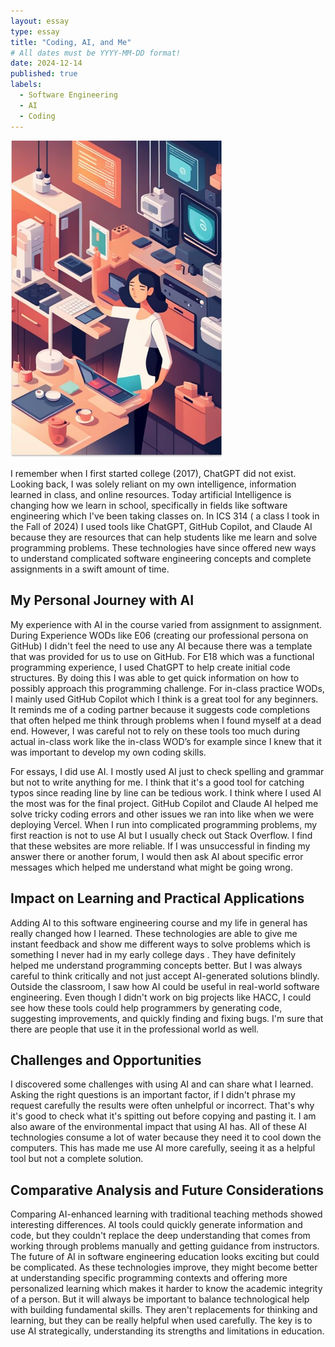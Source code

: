 ```yaml
---
layout: essay
type: essay
title: "Coding, AI, and Me"
# All dates must be YYYY-MM-DD format!
date: 2024-12-14
published: true
labels:
  - Software Engineering
  - AI
  - Coding
---
```



<img width="340px" class="rounded float-start pe-4" src="../img/me.jpg">

I remember when I first started college (2017), ChatGPT did not exist. Looking back, I was solely reliant on my own intelligence, information learned in class, and online resources. Today artificial Intelligence is changing how we learn in school, specifically in fields like software engineering which I've been taking classes on. In ICS 314 ( a class I took in the Fall of 2024) I used tools like ChatGPT, GitHub Copilot, and Claude AI because they are resources that can help students like me learn and solve programming problems. These technologies have since offered new ways to understand complicated software engineering concepts and complete assignments in a swift amount of time.

## My Personal Journey with AI

My experience with AI in the course varied from assignment to assignment. During Experience WODs like E06 (creating our professional persona on GitHub) I didn't feel the need to use any AI because there was a template that was provided for us to use on GitHub. For E18 which was a functional programming experience, I used ChatGPT to help create initial code structures. By doing this I was able to get quick information on how to possibly approach this programming challenge. For in-class practice WODs, I mainly used GitHub Copilot which I think is a great tool for any beginners. It reminds me of a coding partner because it suggests code completions that often helped me think through problems when I found myself at a dead end. However, I was careful not to rely on these tools too much during actual in-class work like the in-class WOD’s for example since I knew that it was important to develop my own coding skills.

For essays, I did use AI. I mostly used AI just to check spelling and grammar but not to write anything for me. I think that it's a good tool for catching typos since reading line by line can be tedious work. I think where I used AI the most was for the final project. GitHub Copilot and Claude AI helped me solve tricky coding errors and other issues we ran into like when we were deploying Vercel. When I run into complicated programming problems, my first reaction is not to use AI but I usually check out Stack Overflow. I find that these websites are more reliable. If I was unsuccessful in finding my answer there or another forum, I would then ask AI about specific error messages which helped me understand what might be going wrong.

## Impact on Learning and Practical Applications

Adding AI to this software engineering course and my life in general has really changed how I learned. These technologies are able to give me instant feedback and show me different ways to solve problems which is something I never had in my early college days . They have definitely helped me understand programming concepts better. But I was always careful to think critically and not just accept AI-generated solutions blindly.
Outside the classroom, I saw how AI could be useful in real-world software engineering. Even though I didn't work on big projects like HACC, I could see how these tools could help programmers by generating code, suggesting improvements, and quickly finding and fixing bugs. I'm sure that there are people that use it in the professional world as well.

## Challenges and Opportunities

I discovered some challenges with using AI and can share what I learned. Asking the right questions is an important factor,  if I didn't phrase my request carefully the results were often unhelpful or incorrect. That's why it's good to check what it's spitting out before copying and pasting it. I am also aware of the environmental impact that using AI has. All of these AI technologies consume a lot of water because they need it to cool down the computers. This has made me use AI more carefully, seeing it as a helpful tool but not a complete solution.

## Comparative Analysis and Future Considerations

Comparing AI-enhanced learning with traditional teaching methods showed interesting differences. AI tools could quickly generate information and code, but they couldn't replace the deep understanding that comes from working through problems manually and getting guidance from instructors.
The future of AI in software engineering education looks exciting but could be complicated. As these technologies improve, they might become better at understanding specific programming contexts and offering more personalized learning which makes it harder to know the academic integrity of a person. But it will always be important to balance technological help with building fundamental skills. They aren't replacements for thinking and learning, but they can be really helpful when used carefully. The key is to use AI strategically, understanding its strengths and limitations in education.


